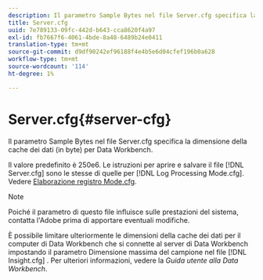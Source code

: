 ```yaml
---
description: Il parametro Sample Bytes nel file Server.cfg specifica la dimensione della cache dei dati (in byte) per Data Workbench.
title: Server.cfg
uuid: 7e789133-09fc-442d-b643-cca8620f4a97
exl-id: fb7667f6-4061-4bde-8a48-6489b24e0411
translation-type: tm+mt
source-git-commit: d9df90242ef96188f4e4b5e6d04cfef196b0a628
workflow-type: tm+mt
source-wordcount: '114'
ht-degree: 1%

---
```


# Server.cfg{#server-cfg}

Il parametro Sample Bytes nel file Server.cfg specifica la dimensione della cache dei dati (in byte) per Data Workbench.

Il valore predefinito è 250e6. Le istruzioni per aprire e salvare il file [!DNL Server.cfg] sono le stesse di quelle per [!DNL Log Processing Mode.cfg]. Vedere [Elaborazione registro Mode.cfg](../../../home/c-dataset-const-proc/c-add-config-files/t-log-proc-mode.md#task-e530907cb34f488182afe625e6d9e44a).

>[!NOTE]
>
>Poiché il parametro di questo file influisce sulle prestazioni del sistema, contatta l&#39;Adobe prima di apportare eventuali modifiche.

È possibile limitare ulteriormente le dimensioni della cache dei dati per il computer di Data Workbench che si connette al server di Data Workbench impostando il parametro Dimensione massima del campione nel file [!DNL Insight.cfg] . Per ulteriori informazioni, vedere la *Guida utente alla Data Workbench*.
